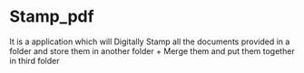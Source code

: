 # Stamp_pdf
It is a application which will Digitally Stamp all the documents provided in a folder and store them in another folder + Merge them and put them together in third folder
